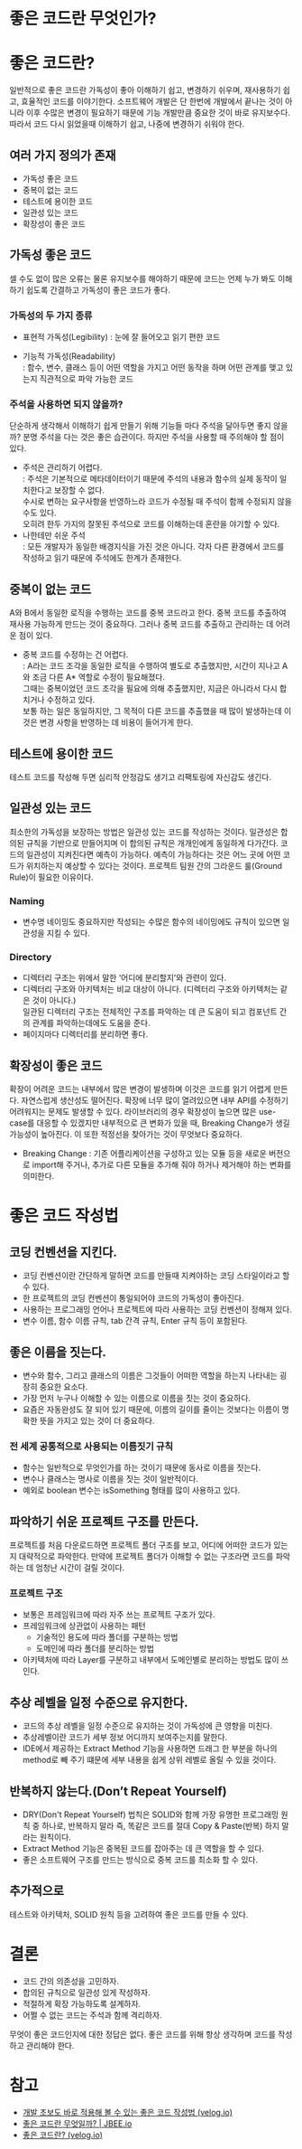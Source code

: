 # 좋은 코드란 무엇인가?

# 좋은 코드란?
일반적으로 좋은 코드란 가독성이 좋아 이해하기 쉽고, 변경하기 쉬우며, 재사용하기 쉽고, 효율적인 코드를 이야기한다.
소프트웨어 개발은 단 한번에 개발에서 끝나는 것이 아니라 이후 수많은 변경이 필요하기 때문에 기능 개발만큼 중요한 것이 바로 유지보수다. 따라서 코드 다시 읽었을때 이해하기 쉽고, 나중에 변경하기 쉬워야 한다.

## 여러 가지 정의가 존재
- 가독성 좋은 코드
- 중복이 없는 코드
- 테스트에 용이한 코드
- 일관성 있는 코드
- 확장성이 좋은 코드

## 가독성 좋은 코드
셀 수도 없이 많은 오류는 물론 유지보수를 해야하기 때문에 코드는 언제 누가 봐도 이해하기 쉽도록 간결하고 가독성이 좋은 코드가 좋다.

### 가독성의 두 가지 종류
- 표현적 가독성(Legibility)
    : 눈에 잘 들어오고 읽기 편한 코드
    
- 기능적 가독성(Readability)    
    : 함수, 변수, 클래스 등이 어떤 역할을 가지고 어떤 동작을 하며 어떤 관계를 맺고 있는지 직관적으로 파악 가능한 코드
    
### 주석을 사용하면 되지 않을까?
단순하게 생각해서 이해하기 쉽게 만들기 위해 기능들 마다 주석을 달아두면 좋지 않을까?
분명 주석을 다는 것은 좋은 습관이다. 하지만 주석을 사용할 때 주의해야 할 점이 있다.

- 주석은 관리하기 어렵다.    
    : 주석은 기본적으로 메타데이터이기 때문에 주석의 내용과 함수의 실제 동작이 일치한다고 보장할 수 없다.    
    수시로 변하는 요구사항을 반영하느라 코드가 수정될 때 주석이 함께 수정되지 않을 수도 있다.    
    오히려 한두 가지의 잘못된 주석으로 코드를 이해하는데 혼란을 야기할 수 있다.    
- 나한테만 쉬운 주석    
    : 모든 개발자가 동일한 배경지식을 가진 것은 아니다. 각자 다른 환경에서 코드를 작성하고 읽기 때문에 주석에도 한계가 존재한다.
    
## 중복이 없는 코드
A와 B에서 동일한 로직을 수행하는 코드를 중복 코드라고 한다.
중복 코드를 추출하여 재사용 가능하게 만드는 것이 중요하다. 그러나 중복 코드를 추출하고 관리하는 데 어려운 점이 있다.

- 중복 코드를 수정하는 건 어렵다.    
    : A라는 코드 조각을 동일한 로직을 수행하여 별도로 추출했지만, 시간이 지나고 A와 조금 다른 A* 역할로 수정이 필요해졌다.    
    그때는 중복이었던 코드 조각을 필요에 의해 추출했지만, 지금은 아니라서 다시 합치거나 수정하고 있다.    
    보통 하는 일은 동일하지만, 그 목적이 다른 코드를 추출했을 때 많이 발생하는데 이것은 변경 사항을 반영하는 데 비용이 들어가게 한다.
    
## 테스트에 용이한 코드
테스트 코드를 작성해 두면 심리적 안정감도 생기고 리팩토링에 자신감도 생긴다.

## 일관성 있는 코드
최소한의 가독성을 보장하는 방법은 일관성 있는 코드를 작성하는 것이다. 일관성은 합의된 규칙을 기반으로 만들어지며 이 합의된 규칙은 개개인에게 동일하게 다가간다.
코드의 일관성이 지켜진다면 예측이 가능하다. 예측이 가능하다는 것은 어느 곳에 어떤 코드가 위치하는지 예상할 수 있다는 것이다. 프로젝트 팀원 간의 그라운드 룰(Ground Rule)이 필요한 이유이다.

### Naming
- 변수명 네이밍도 중요하지만 작성되는 수많은 함수의 네이밍에도 규칙이 있으면 일관성을 지킬 수 있다.
### Directory
- 디렉터리 구조는 위에서 말한 ‘어디에 분리할지’와 관련이 있다.
- 디렉터리 구조와 아키텍처는 비교 대상이 아니다. (디렉터리 구조와 아키텍처는 같은 것이 아니다.)    
    일관된 디렉터리 구조는 전체적인 구조를 파악하는 데 큰 도움이 되고 컴포넌트 간의 관계를 파악하는데에도 도움을 준다.   
- 페이지마다 디렉터리를 분리하면 좋다.

## 확장성이 좋은 코드
확장이 어려운 코드는 내부에서 많은 변경이 발생하며 이것은 코드를 읽기 어렵게 만든다. 자연스럽게 생산성도 떨어진다.
확장에 너무 많이 열려있으면 내부 API를 수정하기 어려워지는 문제도 발생할 수 있다. 라이브러리의 경우 확장성이 높으면 많은 use-case를 대응할 수 있겠지만 내부적으로 큰 변화가 있을 때, Breaking Change가 생길 가능성이 높아진다. 이 또한 적정선을 찾아가는 것이 무엇보다 중요하다.

* Breaking Change : 기존 어플리케이션을 구성하고 있는 모듈 등을 새로운 버전으로 import해 주거나, 추가로 다른 모듈을 추가해 줘야 하거나 제거해야 하는 변화를 의미한다.


# 좋은 코드 작성법
## 코딩 컨벤션을 지킨다.
- 코딩 컨벤션이란 간단하게 말하면 코드를 만들때 지켜야하는 코딩 스타일이라고 할 수 있다.
- 한 프로젝트의 코딩 컨벤션이 통일되어야 코드의 가독성이 좋아진다.
- 사용하는 프로그래밍 언어나 프로젝트에 따라 사용하는 코딩 컨벤션이 정해져 있다.
- 변수 이름, 함수 이름 규칙, tab 간격 규칙, Enter 규칙 등이 포함된다.

## 좋은 이름을 짓는다.
- 변수와 함수, 그리고 클래스의 이름은 그것들이 어떠한 역할을 하는지 나타내는 굉장히 중요한 요소다.
- 가장 먼저 누구나 이해할 수 있는 이름으로 이름을 짓는 것이 중요하다.
- 요즘은 자동완성도 잘 되어 있기 때문에, 이름의 길이를 줄이는 것보다는 이름이 명확한 뜻을 가지고 있는 것이 더 중요하다.

### 전 세계 공통적으로 사용되는 이름짓기 규칙
- 함수는 일반적으로 무엇인가를 하는 것이기 때문에 동사로 이름을 짓는다.
- 변수나 클래스는 명사로 이름을 짓는 것이 일반적이다.
- 예외로 boolean 변수는 isSomething 형태를 많이 사용하고 있다.

## 파악하기 쉬운 프로젝트 구조를 만든다.
프로젝트를 처음 다운로드하면 프로젝트 폴더 구조를 보고, 어디에 어떠한 코드가 있는지 대략적으로 파악한다. 만약에 프로젝트 폴더가 이해할 수 없는 구조라면 코드를 파악하는 데 엄청난 시간이 걸릴 것이다.

### 프로젝트 구조
- 보통은 프레임워크에 따라 자주 쓰는 프로젝트 구조가 있다.
- 프레임워크에 상관없이 사용하는 패턴
    - 기술적인 용도에 따라 폴더를 구분하는 방법
    - 도메인에 따라 폴더를 분리하는 방법
- 아키텍처에 따라 Layer를 구분하고 내부에서 도메인별로 분리하는 방법도 많이 쓰인다.

## 추상 레벨을 일정 수준으로 유지한다.
- 코드의 추상 레벨을 일정 수준으로 유지하는 것이 가독성에 큰 영향을 미친다. 
- 추상레벨이란 코드가 세부 정보 어디까지 보여주는지를 말한다.
- IDE에서 제공하는 Extract Method 기능을 사용하면 드래그 한 부분을 하나의 method로 빼 주기 떄문에 세부 내용을 쉽게 상위 레벨로 올릴 수 있을 것이다.

## 반복하지 않는다.(Don’t Repeat Yourself)
- DRY(Don't Repeat Yourself) 법칙은 SOLID와 함께 가장 유명한 프로그래밍 원칙 중 하나로, 반복하지 말라 즉, 똑같은 코드를 절대 Copy & Paste(반복) 하지 말라는 원칙이다.
- Extract Method 기능은 중복된 코드를 잡아주는 데 큰 역할을 할 수 있다. 
- 좋은 소프트웨어 구조를 만드는 방식으로 중복 코드를 최소화 할 수 있다.

## 추가적으로
테스트와 아키텍처, SOLID 원칙 등을 고려하여 좋은 코드를 만들 수 있다.


# 결론
- 코드 간의 의존성을 고민하자.
- 합의된 규칙으로 일관성 있게 작성하자.
- 적절하게 확장 가능하도록 설계하자.
- 어쩔 수 없는 코드는 주석과 함께 격리하자.

무엇이 좋은 코드인지에 대한 정답은 없다. 좋은 코드를 위해 항상 생각하며 코드를 작성하고 관리해야 한다.


# 참고
- [개발 초보도 바로 적용해 볼 수 있는 좋은 코드 작성법 (velog.io)](https://velog.io/@couchcoding/%EA%B0%9C%EB%B0%9C-%EC%B4%88%EB%B3%B4%EB%8F%84-%EB%B0%94%EB%A1%9C-%EC%A0%81%EC%9A%A9%ED%95%B4-%EB%B3%BC-%EC%88%98-%EC%9E%88%EB%8A%94-%EC%A2%8B%EC%9D%80-%EC%BD%94%EB%93%9C-%EC%9E%91%EC%84%B1%EB%B2%95)
- [좋은 코드란 무엇일까? | JBEE.io](https://jbee.io/etc/what-is-good-code/)
- [좋은 코드란? (velog.io)](https://velog.io/@khai96/%EC%A2%8B%EC%9D%80-%EC%BD%94%EB%93%9C%EB%9E%80)
